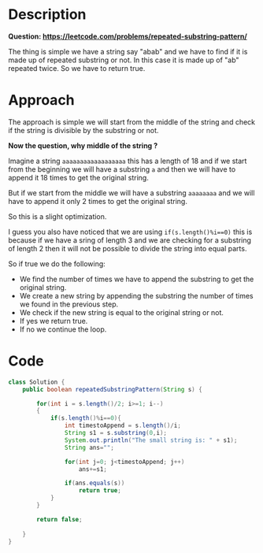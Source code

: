 # Description

**Question: https://leetcode.com/problems/repeated-substring-pattern/**

The thing is simple we have a string say "abab" and we have to find if it is made up of repeated substring or not. In this case it is made up of "ab" repeated twice. So we have to return true.

# Approach 

The approach is simple we will start from the middle of the string and check if the string is divisible by the substring or not.

**Now the question, why middle of the string ?**

Imagine a string `aaaaaaaaaaaaaaaaaa` this has a length of 18 and if we start from the beginning we will have a substring `a` and then we will have to append it 18 times to get the original string. 

But if we start from the middle we will have a substring `aaaaaaaa` and we will have to append it only 2 times to get the original string.

So this is a slight optimization.

I guess you also have noticed that we are using `if(s.length()%i==0)` this is because if we have a sring of length 3 and we are checking for a substring of length 2 then it will not be possible to divide the string into equal parts.

So if true we do the following:

 - We find the number of times we have to append the substring to get the original string.
 - We create a new string by appending the substring the number of times we found in the previous step.
 - We check if the new string is equal to the original string or not.
 - If yes we return true.
 - If no we continue the loop.


# Code
```java
class Solution {
    public boolean repeatedSubstringPattern(String s) {

        for(int i = s.length()/2; i>=1; i--)
        {
            if(s.length()%i==0){
                int timestoAppend = s.length()/i;
                String s1 = s.substring(0,i);
                System.out.println("The small string is: " + s1);
                String ans="";

                for(int j=0; j<timestoAppend; j++)
                    ans+=s1;

                if(ans.equals(s))
                    return true;
            }
        }

        return false;
        
    }
}
```